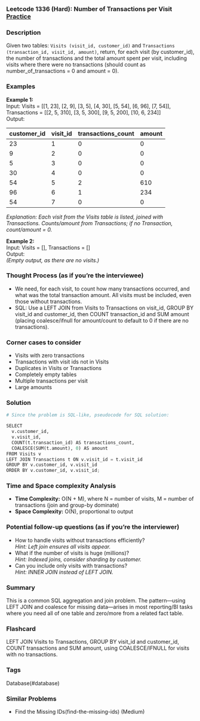 ### Leetcode 1336 (Hard): Number of Transactions per Visit [Practice](https://leetcode.com/problems/number-of-transactions-per-visit)

### Description  
Given two tables: `Visits (visit_id, customer_id)` and `Transactions (transaction_id, visit_id, amount)`, return, for each visit (by customer_id), the number of transactions and the total amount spent per visit, including visits where there were no transactions (should count as number_of_transactions = 0 and amount = 0).

### Examples  

**Example 1:**  
Input: Visits = [[1, 23], [2, 9], [3, 5], [4, 30], [5, 54], [6, 96], [7, 54]], Transactions = [[2, 5, 310], [3, 5, 300], [9, 5, 200], [10, 6, 234]]  
Output: 
  
| customer_id | visit_id | transactions_count | amount |  
| ----------- | -------- | ----------------- | ------ |  
|        23   |     1    |        0          |    0   |  
|         9   |     2    |        0          |    0   |  
|         5   |     3    |        0          |    0   |  
|        30   |     4    |        0          |    0   |  
|        54   |     5    |        2          | 610    |  
|        96   |     6    |        1          | 234    |  
|        54   |     7    |        0          |    0   |  

*Explanation: Each visit from the Visits table is listed, joined with Transactions. Counts/amount from Transactions; if no Transaction, count/amount = 0.*

**Example 2:**  
Input: Visits = [], Transactions = []  
Output:  
*(Empty output, as there are no visits.)*

### Thought Process (as if you’re the interviewee)  
- We need, for each visit, to count how many transactions occurred, and what was the total transaction amount. All visits must be included, even those without transactions.
- SQL: Use a LEFT JOIN from Visits to Transactions on visit_id, GROUP BY visit_id and customer_id, then COUNT transaction_id and SUM amount (placing coalesce/ifnull for amount/count to default to 0 if there are no transactions).

### Corner cases to consider  
- Visits with zero transactions
- Transactions with visit ids not in Visits
- Duplicates in Visits or Transactions
- Completely empty tables
- Multiple transactions per visit
- Large amounts

### Solution

```python
# Since the problem is SQL-like, pseudocode for SQL solution:

SELECT
  v.customer_id,
  v.visit_id,
  COUNT(t.transaction_id) AS transactions_count,
  COALESCE(SUM(t.amount), 0) AS amount
FROM Visits v
LEFT JOIN Transactions t ON v.visit_id = t.visit_id
GROUP BY v.customer_id, v.visit_id
ORDER BY v.customer_id, v.visit_id;
```

### Time and Space complexity Analysis  

- **Time Complexity:** O(N + M), where N = number of visits, M = number of transactions (join and group-by dominate)
- **Space Complexity:** O(N), proportional to output

### Potential follow-up questions (as if you’re the interviewer)  

- How to handle visits without transactions efficiently?  
  *Hint: Left join ensures all visits appear.*
- What if the number of visits is huge (millions)?  
  *Hint: Indexed joins, consider sharding by customer.*
- Can you include only visits with transactions?  
  *Hint: INNER JOIN instead of LEFT JOIN.*

### Summary
This is a common SQL aggregation and join problem. The pattern—using LEFT JOIN and coalesce for missing data—arises in most reporting/BI tasks where you need all of one table and zero/more from a related fact table.


### Flashcard
LEFT JOIN Visits to Transactions, GROUP BY visit_id and customer_id, COUNT transactions and SUM amount, using COALESCE/IFNULL for visits with no transactions.

### Tags
Database(#database)

### Similar Problems
- Find the Missing IDs(find-the-missing-ids) (Medium)